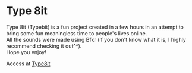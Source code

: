 # Type 8it
Type 8it (Typebit) is a fun project created in a few hours in an attempt to bring some fun meaningless time to people's lives online.  
All the sounds were made using Bfxr (if you don't know what it is, I highly recommend checking it out^^).  
Hope you enjoy!

Access at [Type8it](https://smiles14.github.io/Type-8it)
